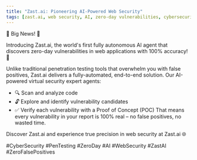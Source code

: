 ```yaml
---
title: "Zast.ai: Pioneering AI-Powered Web Security"
tags: [zast.ai, web security, AI, zero-day vulnerabilities, cybersecurity]
---
```


🚨 Big News! 🚨

Introducing Zast.ai, the world's first fully autonomous AI agent that discovers zero-day vulnerabilities in web applications with 100% accuracy! 🎯

Unlike traditional penetration testing tools that overwhelm you with false positives, Zast.ai delivers a fully-automated, end-to-end solution. Our AI-powered virtual security expert agents:

- 🔍 Scan and analyze code
- 🔓 Explore and identify vulnerability candidates
- ✅ Verify each vulnerability with a Proof of Concept (POC)
  That means every vulnerability in your report is 100% real – no false positives, no wasted time.

Discover Zast.ai and experience true precision in web security at Zast.ai 🌐

#CyberSecurity #PenTesting #ZeroDay #AI #WebSecurity #ZastAI #ZeroFalsePositives
